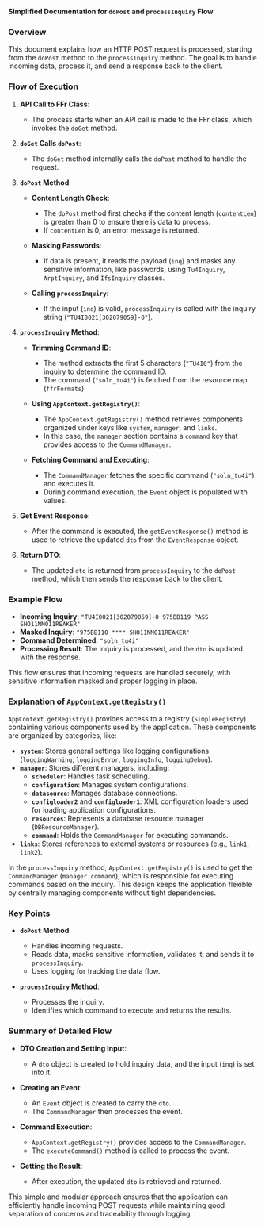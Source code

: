 **Simplified Documentation for `doPost` and `processInquiry` Flow**

### Overview

This document explains how an HTTP POST request is processed, starting from the `doPost` method to the `processInquiry` method. The goal is to handle incoming data, process it, and send a response back to the client.

### Flow of Execution

1. **API Call to FFr Class**:
   - The process starts when an API call is made to the FFr class, which invokes the `doGet` method.

2. **`doGet` Calls `doPost`**:
   - The `doGet` method internally calls the `doPost` method to handle the request.

3. **`doPost` Method**:
   - **Content Length Check**:
     - The `doPost` method first checks if the content length (`contentLen`) is greater than 0 to ensure there is data to process.
     - If `contentLen` is 0, an error message is returned.
   
   - **Masking Passwords**:
     - If data is present, it reads the payload (`inq`) and masks any sensitive information, like passwords, using `Tu4Inquiry`, `ArptInquiry`, and `IfsInquiry` classes.

   - **Calling `processInquiry`**:
     - If the input (`inq`) is valid, `processInquiry` is called with the inquiry string (`"TU4I0021[302079059]-0"`).

4. **`processInquiry` Method**:
   - **Trimming Command ID**:
     - The method extracts the first 5 characters (`"TU4I0"`) from the inquiry to determine the command ID.
     - The command (`"soln_tu4i"`) is fetched from the resource map (`ffrFormats`).

   - **Using `AppContext.getRegistry()`**:
     - The `AppContext.getRegistry()` method retrieves components organized under keys like `system`, `manager`, and `links`.
     - In this case, the `manager` section contains a `command` key that provides access to the `CommandManager`.

   - **Fetching Command and Executing**:
     - The `CommandManager` fetches the specific command (`"soln_tu4i"`) and executes it.
     - During command execution, the `Event` object is populated with values.

5. **Get Event Response**:
   - After the command is executed, the `getEventResponse()` method is used to retrieve the updated `dto` from the `EventResponse` object.

6. **Return DTO**:
   - The updated `dto` is returned from `processInquiry` to the `doPost` method, which then sends the response back to the client.

### Example Flow

- **Incoming Inquiry**: `"TU4I0021[302079059]-0 975BB119 PASS SHO11NM011REAKER"`
- **Masked Inquiry**: `"975BB110 **** SHO11NM011REAKER"`
- **Command Determined**: `"soln_tu4i"`
- **Processing Result**: The inquiry is processed, and the `dto` is updated with the response.

This flow ensures that incoming requests are handled securely, with sensitive information masked and proper logging in place.

### Explanation of `AppContext.getRegistry()`

`AppContext.getRegistry()` provides access to a registry (`SimpleRegistry`) containing various components used by the application. These components are organized by categories, like:

- **`system`**: Stores general settings like logging configurations (`loggingWarning`, `loggingError`, `loggingInfo`, `loggingDebug`).
- **`manager`**: Stores different managers, including:
  - **`scheduler`**: Handles task scheduling.
  - **`configuration`**: Manages system configurations.
  - **`datasource`**: Manages database connections.
  - **`configloader2`** and **`configloader1`**: XML configuration loaders used for loading application configurations.
  - **`resources`**: Represents a database resource manager (`DBResourceManager`).
  - **`command`**: Holds the `CommandManager` for executing commands.
- **`links`**: Stores references to external systems or resources (e.g., `link1`, `link2`).

In the `processInquiry` method, `AppContext.getRegistry()` is used to get the `CommandManager` (`manager.command`), which is responsible for executing commands based on the inquiry. This design keeps the application flexible by centrally managing components without tight dependencies.

### Key Points

- **`doPost` Method**:
  - Handles incoming requests.
  - Reads data, masks sensitive information, validates it, and sends it to `processInquiry`.
  - Uses logging for tracking the data flow.

- **`processInquiry` Method**:
  - Processes the inquiry.
  - Identifies which command to execute and returns the results.

### Summary of Detailed Flow

- **DTO Creation and Setting Input**:
  - A `dto` object is created to hold inquiry data, and the input (`inq`) is set into it.

- **Creating an Event**:
  - An `Event` object is created to carry the `dto`.
  - The `CommandManager` then processes the event.

- **Command Execution**:
  - `AppContext.getRegistry()` provides access to the `CommandManager`.
  - The `executeCommand()` method is called to process the event.

- **Getting the Result**:
  - After execution, the updated `dto` is retrieved and returned.

This simple and modular approach ensures that the application can efficiently handle incoming POST requests while maintaining good separation of concerns and traceability through logging.

